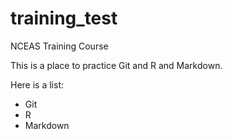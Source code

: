 # training_test
NCEAS Training Course

This is a place to practice Git and R and Markdown.

Here is a list:

* Git
* R
* Markdown
